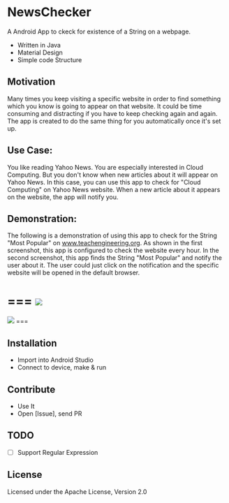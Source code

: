 # NewsChecker

A Android App to ckeck for existence of a String on a webpage.

- Written in Java
- Material Design
- Simple code Structure

Motivation
----------
Many times you keep visiting a specific website in order to find something which you know is going to appear on that website. It could be time consuming and distracting if you have to keep checking again and again. The app is created to do the same thing for you automatically once it's set up.

Use Case:
----------
You like reading Yahoo News. You are especially interested in Cloud Computing. But you don't know when new articles about it will appear on Yahoo News. In this case, you can use this app to check for "Cloud Computing" on Yahoo News website. When a new article about it appears on the website, the app will notify you.

Demonstration:
---------------
The following is a demonstration of using this app to check for the String "Most Popular" on www.teachengineering.org. As shown in the first screenshot, this app is configured to check the website every hour. In the second screenshot, this app finds the String "Most Popular" and notify the user about it. The user could just click on the notification and the specific website will be opened in the default browser.

===
<img   src="https://lh3.googleusercontent.com/9R9CZOz-Q7KOMKFv_doTiY_g2HZFKaJ44s1YBmJEj_3fTuBDODai97xVR14fpI68TIoT=h900-rw" />
===
<img   src="https://lh3.googleusercontent.com/GtYJbcLb_WdlUf2MZ_Y5DmPATGuNB6WUqh5LqZoQOGoDCJmlTGRpSpHqHvo8v31xwsE=h900-rw" />
===



Installation
------------

* Import into Android Studio
* Connect to device, make & run 

Contribute
----------

* Use It
* Open [Issue], send PR


TODO
----

- [ ] Support Regular Expression

License
-------
Licensed under the Apache License, Version 2.0
